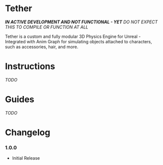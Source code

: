 # Tether

***IN ACTIVE DEVELOPMENT AND NOT FUNCTIONAL - YET***
_DO NOT EXPECT THIS TO COMPILE OR FUNCTION AT ALL_

Tether is a custom and fully modular 3D Physics Engine for Unreal - Integrated with Anim Graph for simulating objects attached to characters, such as accessories, hair, and more.

# Instructions
_TODO_

# Guides
_TODO_

# Changelog

### 1.0.0
* Initial Release

